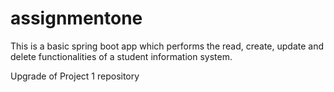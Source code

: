 # assignmentone

This is a basic spring boot app which performs the read, create, update and delete functionalities of a student information system. 

Upgrade of Project 1 repository
